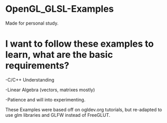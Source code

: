 # OpenGL_GLSL-Examples
Made for personal study.

# I want to follow these examples to learn, what are the basic requirements?
-C/C++ Understanding

-Linear Algebra (vectors, matrixes mostly)

-Patience and will into experimenting.

These Examples were based off on ogldev.org tutorials, but re-adapted to use glm libraries and GLFW instead of FreeGLUT.

